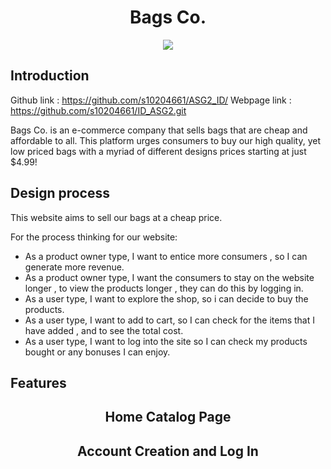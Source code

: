 <h1 align="center">Bags Co.</h1>
<p align="center"><img src="https://cdn.discordapp.com/attachments/968803701038940201/1011656241556246569/unknown.png"></p>

## Introduction
Github link : https://github.com/s10204661/ASG2_ID/
Webpage link :  https://github.com/s10204661/ID_ASG2.git

Bags Co. is an e-commerce company that sells bags that are cheap and affordable to all. This platform urges consumers to buy our high quality, yet low priced bags with a myriad of different designs prices starting at just $4.99!  

## Design process
This website aims to sell our bags at a cheap price.

For the process thinking for our website:

- As a product owner type, I want to entice more consumers , so I can generate more revenue.
- As a product owner type, I want the consumers to stay on the website longer , to view the products longer , they can do this by logging in.
- As a user type, I want to explore the shop, so i can decide to buy the products.
- As a user type, I want to add to cart, so I can check for the items that I have added , and to see the total cost.
- As a user type, I want to log into the site so I can check my products bought or any bonuses I can enjoy.

## Features
<h2 align="center">Home Catalog Page</h2>


<h2 align="center">Account Creation and Log In</h2>

